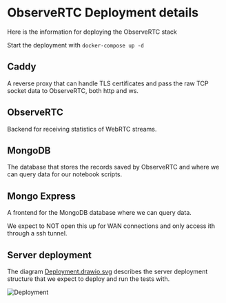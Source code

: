 # ObserveRTC Deployment details

Here is the information for deploying the ObserveRTC stack

Start the deployment with `docker-compose up -d`

## Caddy

A reverse proxy that can handle TLS certificates and pass the raw TCP socket data to ObserveRTC, both http and ws.

## ObserveRTC

Backend for receiving statistics of WebRTC streams.

## MongoDB

The database that stores the records saved by ObserveRTC and where we can query data for our notebook scripts.

## Mongo Express

A frontend for the MongoDB database where we can query data.

We expect to NOT open this up for WAN connections and only access ith through a ssh tunnel.

## Server deployment

The diagram [Deployment.drawio.svg](./Deployment.drawio.svg) describes the server deployment structure that we expect to deploy and run the tests with.

![Deployment](Deployment.drawio.svg)
